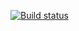 [![Build status](https://ci.appveyor.com/api/projects/status/5rplvt3ynnekk9kx?svg=true)](https://ci.appveyor.com/project/KseniyaChepelevich/page-object)
